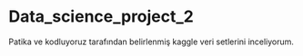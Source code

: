 # Data_science_project_2
Patika ve kodluyoruz tarafından belirlenmiş kaggle veri setlerini inceliyorum.
